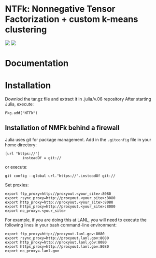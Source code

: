 NTFk: Nonnegative Tensor Factorization + custom k-means clustering
===============

[![][gitlab-img]][gitlab-url] [![][codecov-img]][codecov-url]

[gitlab-img]: https://gitlab.com/TensorFactorization/NTFk.jl/badges/master/pipeline.svg
[gitlab-url]: https://gitlab.com/TensorFactorization/NTFk.jl/pipelines

[codecov-img]: https://gitlab.com/TensorFactorization/NTFk.jl/badges/master/coverage.svg
[codecov-url]: https://gitlab.com/TensorFactorization/NTFk.jl

Documentation
===============


Installation
============
Downlod the tar.gz file and extract it in .julia/v.06 repository
After starting Julia, execute:

```
Pkg.add("NTFk")
```

Installation of NMFk behind a firewall
------------------------------

Julia uses git for package management. Add in the `.gitconfig` file in your home directory:

```
[url "https://"]
        insteadOf = git://
```

or execute:

```
git config --global url."https://".insteadOf git://
```

Set proxies:

```
export ftp_proxy=http://proxyout.<your_site>:8080
export rsync_proxy=http://proxyout.<your_site>:8080
export http_proxy=http://proxyout.<your_site>:8080
export https_proxy=http://proxyout.<your_site>:8080
export no_proxy=.<your_site>
```

For example, if you are doing this at LANL, you will need to execute the
following lines in your bash command-line environment:

```
export ftp_proxy=http://proxyout.lanl.gov:8080
export rsync_proxy=http://proxyout.lanl.gov:8080
export http_proxy=http://proxyout.lanl.gov:8080
export https_proxy=http://proxyout.lanl.gov:8080
export no_proxy=.lanl.gov
```
